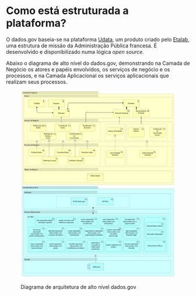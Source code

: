 # Como está estruturada a plataforma?

O dados.gov baseia-se na plataforma [Udata](https://udata.readthedocs.io/en/stable/), um produto criado pelo [Etalab](https://www.etalab.gouv.fr/), uma estrutura de missão da Administração Pública francesa. É desenvolvido e disponibilizado numa lógica _open source_.

Abaixo o diagrama de alto nível do dados.gov, demonstrando na Camada de Negócio os atores e papéis envolvidos, os serviços de negócio e os processos, e na Camada Aplicacional os serviços aplicacionais que realizam seus processos.

<figure><img src="../../.gitbook/assets/dadosgov.png" alt=""><figcaption><p>Diagrama de arquitetura de alto nível dados.gov</p></figcaption></figure>
